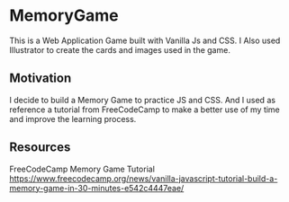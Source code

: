 # MemoryGame

This is a Web Application Game built with Vanilla Js and CSS. I Also used Illustrator to create the cards and images used in the game. 

## Motivation
I decide to build a Memory Game to practice JS and CSS. 
And I used as reference a tutorial from FreeCodeCamp to make a better use of my time and improve the learning process.

## Resources

FreeCodeCamp Memory Game Tutorial
https://www.freecodecamp.org/news/vanilla-javascript-tutorial-build-a-memory-game-in-30-minutes-e542c4447eae/
